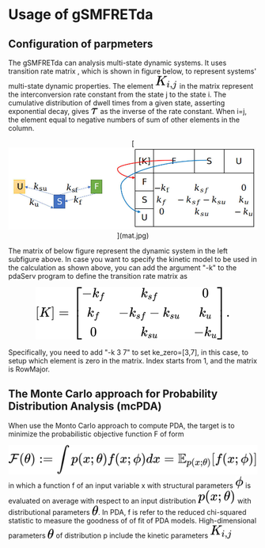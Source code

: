 # Usage of gSMFRETda

## Configuration of parpmeters

The gSMFRETda can analysis multi-state dynamic systems. It uses transition rate matrix , which is shown in figure below, to represent systems' multi-state dynamic properties.
The element <!-- $K_{i,j}$ --> <img style="transform: translateY(0.1em); background: white;" src="svg/NEmAFy9DBm.svg"> in the matrix represent the interconversion rate constant from the state j to the state i. 
The cumulative distribution of dwell times from a given state, asserting exponential decay, gives <!-- $\tau$ --> <img style="transform: translateY(0.1em); background: white;" src="svg\nNfxWYQ5VJ.svg"> as the inverse of the rate constant. 
When i=j, the element equal to negative numbers of sum of other elements in the column.

<div align="center">[<img src="mat.jpg" width="800"/>](mat.jpg)</div>

The matrix of below figure represent the dynamic system in the left subfigure above. In case you want to specify the kinetic model to be used in the calculation as shown above, you can add the argument "-k" to the pdaServ program to define the transition rate matrix  as 
<!-- $$
\begin{bmatrix}K \end{bmatrix} = \begin{bmatrix}-k_f & k_{sf} & 0 \\k_f & -k_{sf}-k_{su} & k_u \\0 & k_{su} & -k_u \end{bmatrix} .
$$ --> 

<div align="center"><img style="background: white;" src="svg/VHFSqsdsSB.svg"></div>

Specifically, you need to add "-k 3 7" to set ke_zero=[3,7], in this case, to setup which element is zero in the matrix. Index starts from 1, and the matrix is RowMajor.

## The Monte Carlo approach for Probability Distribution Analysis (mcPDA)
When use the Monto Carlo approach to compute PDA, the target is to minimize the probabilistic objective function F of form
<!-- $$ 
\mathcal{F} (\theta ):=\int p(x;\theta )f(x;\phi )dx=\mathbb{E}_{p(x;\theta)}[f(x;\phi)]
$$ --> 

<div align="center"><img style="background: white;" src="svg\Uf8ikKw1ol.svg"></div>
in which a function f of an input variable x with structural parameters <!-- $\phi$ --> <img style="transform: translateY(0.1em); background: white;" src="svg\uMb0GOU5Y2.svg"> is evaluated on average with respect to an input distribution <!-- $p(x; \theta)$ --> <img style="transform: translateY(0.1em); background: white;" src="svg\ecxAAeUAvY.svg"> with distributional
parameters <!-- $\theta$ --> <img style="transform: translateY(0.1em); background: white;" src="svg\6eoE4oEkFJ.svg">. In PDA, f is refer to the reduced chi-squared statistic to measure the goodness of of fit of PDA models.
High-dimensional parameters <!-- $\theta$ --> <img style="transform: translateY(0.1em); background: white;" src="svg\WWHcdpVT13.svg"> of distribution p include the kinetic parameters <!-- $K_{i,j}$ --> <img style="transform: translateY(0.1em); background: white;" src="svg/NEmAFy9DBm.svg">